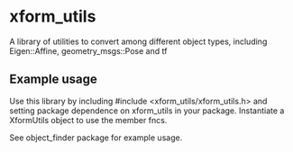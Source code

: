 # xform_utils
A library of utilities to convert among different object types, including
Eigen::Affine, geometry_msgs::Pose and tf

## Example usage
Use this library by including #include <xform_utils/xform_utils.h> and setting package
dependence on xform_utils in your package. Instantiate a XformUtils object to use the member fncs.

See object_finder package for example usage.
    